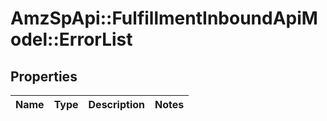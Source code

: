 # AmzSpApi::FulfillmentInboundApiModel::ErrorList

## Properties
Name | Type | Description | Notes
------------ | ------------- | ------------- | -------------


